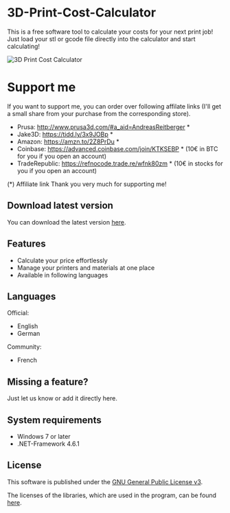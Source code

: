 # 3D-Print-Cost-Calculator
This is a free software tool to calculate your costs for your next print job! 
Just load your stl or gcode file directly into the calculator and start calculating!

<img alt="3D Print Cost Calculator" src="https://andreas-reitberger.de/wp-content/uploads/2019/11/3dpcc_en_calc_result_view.png"/>

# Support me
If you want to support me, you can order over following affilate links (I'll get a small share from your purchase from the corresponding store).

- Prusa: http://www.prusa3d.com/#a_aid=AndreasReitberger *
- Jake3D: https://tidd.ly/3x9JOBp * 
- Amazon: https://amzn.to/2Z8PrDu *
- Coinbase: https://advanced.coinbase.com/join/KTKSEBP * (10€ in BTC for you if you open an account)
- TradeRepublic: https://refnocode.trade.re/wfnk80zm * (10€ in stocks for you if you open an account)

(*) Affiliate link
Thank you very much for supporting me!

<h2>Download latest version</h2>

You can download the latest version [here](https://shatter-box.com/download/3d-print-cost-calculator-2-0?wpdmdl=51061&masterkey=5d983187cab4d).

<h2>Features</h2>

- Calculate your price effortlessly
- Manage your printers and materials at one place
- Available in following languages

<h2>Languages</h2>

Official:
- English
- German

Community:
- French

<h2>Missing a feature?</h2>

Just let us know or add it directly here.

<h2>System requirements</h2>

- Windows 7 or later
- .NET-Framework 4.6.1

<h2>License</h2>

This software is published under the [GNU General Public License v3](https://github.com/AndreasReitberger/3D-Print-Cost-Calculator/blob/master/LICENSE).

The licenses of the libraries, which are used in the program, can be found [here](https://github.com/AndreasReitberger/3D-Print-Cost-Calculator/tree/master/Source/WpfFramework/Licenses).
